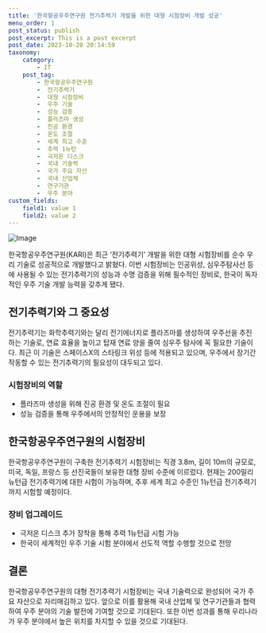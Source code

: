 ```yaml
---
title: '한국항공우주연구원 전기추력기 개발을 위한 대형 시험장비 개발 성공'
menu_order: 1
post_status: publish
post_excerpt: This is a post excerpt
post_date: 2023-10-20 20:14:59
taxonomy:
    category:
        - IT
    post_tag:
        - 한국항공우주연구원
        -  전기추력기
        -  대형 시험장비
        -  우주 기술
        -  성능 검증
        -  플라즈마 생성
        -  진공 환경
        -  온도 조절
        -  세계 최고 수준
        -  추력 1뉴턴
        -  극저온 디스크
        -  국내 기술력
        -  국가 주요 자산
        -  국내 산업체
        -  연구기관
        -  우주 분야
custom_fields:
    field1: value 1
    field2: value 2
---
```


![Image](https://imgnews.pstatic.net/image/584/2024/02/07/0000025900_001_20240207105901513.png?type=w647)


한국항공우주연구원(KARI)은 최근 ‘전기추력기’ 개발을 위한 대형 시험장비를 순수 우리 기술로 성공적으로 개발했다고 밝혔다. 이번 시험장비는 인공위성, 심우주탐사선 등에 사용될 수 있는 전기추력기의 성능과 수명 검증을 위해 필수적인 장비로, 한국이 독자적인 우주 기술 개발 능력을 갖추게 됐다.

## 전기추력기와 그 중요성
전기추력기는 화학추력기와는 달리 전기에너지로 플라즈마를 생성하여 우주선을 추진하는 기술로, 연료 효율을 높이고 탑재 연료 양을 줄여 심우주 탐사에 꼭 필요한 기술이다. 최근 이 기술은 스페이스X의 스타링크 위성 등에 적용되고 있으며, 우주에서 장기간 작동할 수 있는 전기추력기의 필요성이 대두되고 있다.

### 시험장비의 역할
- 플라즈마 생성을 위해 진공 환경 및 온도 조절이 필요
- 성능 검증을 통해 우주에서의 안정적인 운용을 보장

## 한국항공우주연구원의 시험장비
한국항공우주연구원이 구축한 전기추력기 시험장비는 직경 3.8m, 길이 10m의 규모로, 미국, 독일, 프랑스 등 선진국들이 보유한 대형 장비 수준에 이르렀다. 현재는 200밀리뉴턴급 전기추력기에 대한 시험이 가능하며, 추후 세계 최고 수준인 1뉴턴급 전기추력기까지 시험할 예정이다.

### 장비 업그레이드
- 극저온 디스크 추가 장착을 통해 추력 1뉴턴급 시험 가능
- 한국이 세계적인 우주 기술 시험 분야에서 선도적 역할 수행할 것으로 전망

## 결론
한국항공우주연구원의 대형 전기추력기 시험장비는 국내 기술력으로 완성되어 국가 주요 자산으로 자리매김하고 있다. 앞으로 이를 활용해 국내 산업체 및 연구기관들과 협력하여 우주 분야의 기술 발전에 기여할 것으로 기대된다. 또한 이번 성과를 통해 우리나라가 우주 분야에서 높은 위치를 차지할 수 있을 것으로 기대된다.

